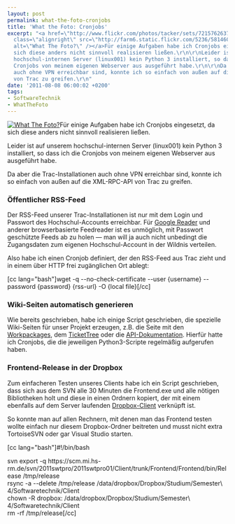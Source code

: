 ```yaml
---
layout: post
permalink: what-the-foto-cronjobs
title: 'What the Foto: Cronjobs'
excerpt: "<a href=\"http://www.flickr.com/photos/tacker/sets/72157626379556132/\"><img
  class=\"alignright\" src=\"http://farm6.static.flickr.com/5236/5814600568_a78deedb78_m.jpg\"
  alt=\"What The Foto?\" /></a>Für einige Aufgaben habe ich Cronjobs eingesetzt, da
  sich diese anders nicht sinnvoll realisieren ließen.\r\n\r\nLeider ist auf unserem
  hochschul-internen Server (linux001) kein Python 3 installiert, so dass ich die
  Cronjobs von meinem eigenen Webserver aus ausgeführt habe.\r\n\r\nDa aber die Trac-Installationen
  auch ohne VPN erreichbar sind, konnte ich so einfach von außen auf die XML-RPC-API
  von Trac zu greifen.\r\n"
date: '2011-08-08 06:00:02 +0200'
tags:
- SoftwareTechnik
- WhatTheFoto
---
```

<p><a href="http://www.flickr.com/photos/tacker/sets/72157626379556132/"><img class="alignright" src="http://farm6.static.flickr.com/5236/5814600568_a78deedb78_m.jpg" alt="What The Foto?" /></a>Für einige Aufgaben habe ich Cronjobs eingesetzt, da sich diese anders nicht sinnvoll realisieren ließen.</p>
<p>Leider ist auf unserem hochschul-internen Server (linux001) kein Python 3 installiert, so dass ich die Cronjobs von meinem eigenen Webserver aus ausgeführt habe.</p>
<p>Da aber die Trac-Installationen auch ohne VPN erreichbar sind, konnte ich so einfach von außen auf die XML-RPC-API von Trac zu greifen.<br />
<a id="more"></a><a id="more-697"></a></p>
<h3 class="textimage">Öffentlicher RSS-Feed</h3>
<p>Der RSS-Feed unserer Trac-Installationen ist nur mit dem Login und Passwort des Hochschul-Accounts erreichbar. Für <a href="http://google.de/reader/">Google Reader</a> und anderer browserbasierte Feedreader ist es unmöglich, mit Passwort geschützte Feeds ab zu holen — man will ja auch nicht unbedingt die Zugangsdaten zum eigenen Hochschul-Account in der Wildnis verteilen.</p>
<p>Also habe ich einen Cronjob definiert, der den RSS-Feed aus Trac zieht und in einem über HTTP frei zugänglichen Ort ablegt:</p>
<p>[cc lang="bash"]wget -q --no-check-certificate --user {username} --password {password} {rss-url} -O {local file}[/cc]</p>
<h3 class="textimage">Wiki-Seiten automatisch generieren</h3>
<p>Wie bereits geschrieben, habe ich einige Script geschrieben, die spezielle Wiki-Seiten für unser Projekt erzeugen, z.B. die Seite mit den <a href="/what-the-foto-workpackages">Workpackages</a>, dem <a href="/what-the-foto-tickettree">TicketTree</a> oder die <a href="/what-the-foto-api-dokumentation">API-Dokumentation</a>. Hierfür hatte ich Cronjobs, die die jeweiligen Python3-Scripte regelmäßig aufgerufen haben.</p>
<h3 class="textimage">Frontend-Release in der Dropbox</h3>
<p>Zum einfacheren Testen unseres Clients habe ich ein Script geschrieben, dass sich aus dem SVN alle 30 Minuten die Frontend.exe und alle nötigen Bibliotheken holt und diese in einen Ordnern kopiert, der mit einem ebenfalls auf dem Server laufenden <a href="http://db.tt/NYepoPI">Dropbox-Client</a> verknüpft ist.</p>
<p>So konnte man auf allen Rechnern, mit denen man das Frontend testen wollte einfach nur diesem Dropbox-Ordner beitreten und musst nicht extra TortoiseSVN oder gar Visual Studio starten.</p>
<p>[cc lang="bash"]#!/bin/bash</p>
<p>svn export -q https://scm.mi.hs-rm.de/svn/2011swtpro/2011swtpro01/Client/trunk/Frontend/Frontend/bin/Release /tmp/release<br />
rsync -a --delete /tmp/release /data/dropbox/Dropbox/Studium/Semester\ 4/Softwaretechnik/Client<br />
chown -R dropbox: /data/dropbox/Dropbox/Studium/Semester\ 4/Softwaretechnik/Client<br />
rm -rf /tmp/release[/cc]</p>
